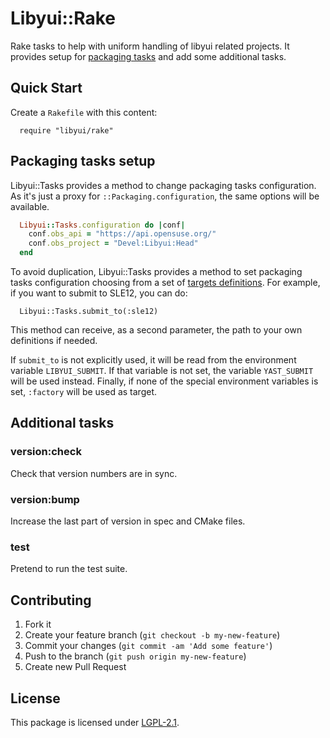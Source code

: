 # Libyui::Rake

Rake tasks to help with uniform handling of libyui related projects. It provides setup for
[packaging tasks](http://github.com/openSUSE/packaging_tasks) and add some additional tasks.

## Quick Start

Create a `Rakefile` with this content:

```
  require "libyui/rake"
```

## Packaging tasks setup

Libyui::Tasks provides a method to change packaging tasks configuration. As it's
just a proxy for `::Packaging.configuration`, the same options will be
available.

```ruby
  Libyui::Tasks.configuration do |conf|
    conf.obs_api = "https://api.opensuse.org/"
    conf.obs_project = "Devel:Libyui:Head"
  end
```

To avoid duplication, Libyui::Tasks provides a method to set packaging tasks
configuration choosing from a set of [targets
definitions](https://github.com/libyui/libyui-rake/blob/master/data/targets.yml).
For example, if you want to submit to SLE12, you can do:

```
  Libyui::Tasks.submit_to(:sle12)
```
This method can receive, as a second parameter, the path to your own
definitions if needed.

If `submit_to` is not explicitly used, it will be read from the environment
variable `LIBYUI_SUBMIT`. If that variable is not set, the variable
`YAST_SUBMIT` will be used instead. Finally, if none of the special
environment variables is set, `:factory` will be used as target.

## Additional tasks

### version:check

Check that version numbers are in sync.

### version:bump

Increase the last part of version in spec and CMake files.

### test

Pretend to run the test suite.

## Contributing

1. Fork it
2. Create your feature branch (`git checkout -b my-new-feature`)
3. Commit your changes (`git commit -am 'Add some feature'`)
4. Push to the branch (`git push origin my-new-feature`)
5. Create new Pull Request

## License
This package is licensed under
[LGPL-2.1](http://www.gnu.org/licenses/lgpl-2.1.html).
